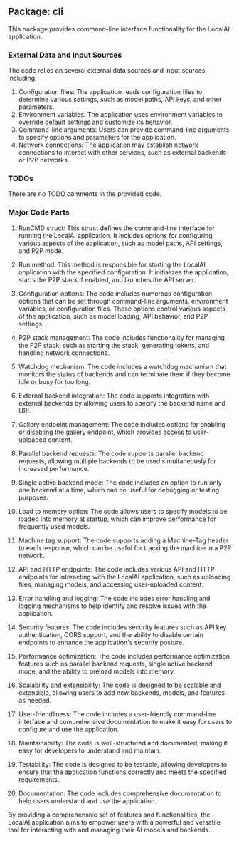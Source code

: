 ## Package: cli

This package provides command-line interface functionality for the LocalAI application.

### External Data and Input Sources

The code relies on several external data sources and input sources, including:

1. Configuration files: The application reads configuration files to determine various settings, such as model paths, API keys, and other parameters.
2. Environment variables: The application uses environment variables to override default settings and customize its behavior.
3. Command-line arguments: Users can provide command-line arguments to specify options and parameters for the application.
4. Network connections: The application may establish network connections to interact with other services, such as external backends or P2P networks.

### TODOs

There are no TODO comments in the provided code.

### Major Code Parts

1. RunCMD struct: This struct defines the command-line interface for running the LocalAI application. It includes options for configuring various aspects of the application, such as model paths, API settings, and P2P mode.

2. Run method: This method is responsible for starting the LocalAI application with the specified configuration. It initializes the application, starts the P2P stack if enabled, and launches the API server.

3. Configuration options: The code includes numerous configuration options that can be set through command-line arguments, environment variables, or configuration files. These options control various aspects of the application, such as model loading, API behavior, and P2P settings.

4. P2P stack management: The code includes functionality for managing the P2P stack, such as starting the stack, generating tokens, and handling network connections.

5. Watchdog mechanism: The code includes a watchdog mechanism that monitors the status of backends and can terminate them if they become idle or busy for too long.

6. External backend integration: The code supports integration with external backends by allowing users to specify the backend name and URI.

7. Gallery endpoint management: The code includes options for enabling or disabling the gallery endpoint, which provides access to user-uploaded content.

8. Parallel backend requests: The code supports parallel backend requests, allowing multiple backends to be used simultaneously for increased performance.

9. Single active backend mode: The code includes an option to run only one backend at a time, which can be useful for debugging or testing purposes.

10. Load to memory option: The code allows users to specify models to be loaded into memory at startup, which can improve performance for frequently used models.

11. Machine tag support: The code supports adding a Machine-Tag header to each response, which can be useful for tracking the machine in a P2P network.

12. API and HTTP endpoints: The code includes various API and HTTP endpoints for interacting with the LocalAI application, such as uploading files, managing models, and accessing user-uploaded content.

13. Error handling and logging: The code includes error handling and logging mechanisms to help identify and resolve issues with the application.

14. Security features: The code includes security features such as API key authentication, CORS support, and the ability to disable certain endpoints to enhance the application's security posture.

15. Performance optimization: The code includes performance optimization features such as parallel backend requests, single active backend mode, and the ability to preload models into memory.

16. Scalability and extensibility: The code is designed to be scalable and extensible, allowing users to add new backends, models, and features as needed.

17. User-friendliness: The code includes a user-friendly command-line interface and comprehensive documentation to make it easy for users to configure and use the application.

18. Maintainability: The code is well-structured and documented, making it easy for developers to understand and maintain.

19. Testability: The code is designed to be testable, allowing developers to ensure that the application functions correctly and meets the specified requirements.

20. Documentation: The code includes comprehensive documentation to help users understand and use the application.

By providing a comprehensive set of features and functionalities, the LocalAI application aims to empower users with a powerful and versatile tool for interacting with and managing their AI models and backends.